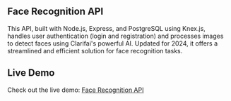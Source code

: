 ## Face Recognition API

This API, built with Node.js, Express, and PostgreSQL using Knex.js, handles user authentication (login and registration) and processes images to detect faces using Clarifai's powerful AI. Updated for 2024, it offers a streamlined and efficient solution for face recognition tasks.

## Live Demo

Check out the live demo: [Face Recognition API](https://api-face-recognition.onrender.com/)
